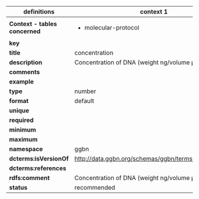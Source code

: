 

| definitions | context 1 |
|-|-|
| **Context - tables concerned** | <ul><li>molecular-protocol</li></ul> |
| **key** |  |
| **title** | concentration |
| **description** | Concentration of DNA (weight ng/volume µl). |
| **comments** |  |
| **example** |  |
| **type** | number |
| **format** | default |
| **unique** |  |
| **required** |  |
| **minimum** |  |
| **maximum** |  |
| **namespace** | ggbn |
| **dcterms:isVersionOf** | http://data.ggbn.org/schemas/ggbn/terms/concentration |
| **dcterms:references** |  |
| **rdfs:comment** | Concentration of DNA (weight ng/volume µl). |
| **status** | recommended |
